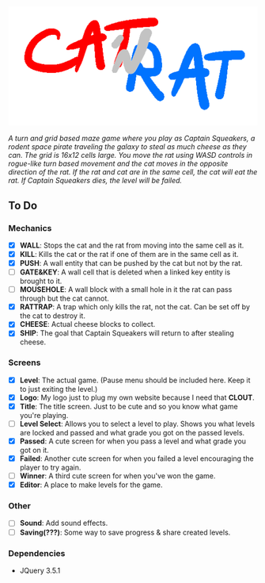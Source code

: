 <div align="center">
  <img src="https://github.com/ZaidMade/CatRat/raw/master/logo.gif" alt="CatRat" title="CatRat">
</div>

*A turn and grid based maze game where you play as Captain Squeakers, a rodent space pirate traveling the galaxy to steal as much cheese as they can. The grid is 16x12 cells large. You move the rat using WASD controls in rogue-like turn based movement and the cat moves in the opposite direction of the rat. If the rat and cat are in the same cell, the cat will eat the rat. If Captain Squeakers dies, the level will be failed.*

## To Do
### Mechanics
* [X] __WALL__: Stops the cat and the rat from moving into the same cell as it.
* [X] __KILL__: Kills the cat or the rat if one of them are in the same cell as it.
* [X] __PUSH__: A wall entity that can be pushed by the cat but not by the rat.
* [ ] __GATE&KEY__: A wall cell that is deleted when a linked key entity is brought to it.
* [ ] __MOUSEHOLE__: A wall block with a small hole in it the rat can pass through but the cat cannot.
* [X] __RATTRAP__: A trap which only kills the rat, not the cat. Can be set off by the cat to destroy it.
* [X] __CHEESE__: Actual cheese blocks to collect.
* [X] __SHIP__: The goal that Captain Squeakers will return to after stealing cheese.

### Screens
* [X] __Level__: The actual game. (Pause menu should be included here. Keep it to just exiting the level.)
* [X] __Logo__: My logo just to plug my own website because I need that __CLOUT__.
* [X] __Title__: The title screen. Just to be cute and so you know what game you're playing.
* [ ] __Level Select__: Allows you to select a level to play. Shows you what levels are locked and passed and what grade you got on the passed levels.
* [X] __Passed__: A cute screen for when you pass a level and what grade you got on it.
* [X] __Failed__: Another cute screen for when you failed a level encouraging the player to try again.
* [ ] __Winner__: A third cute screen for when you've won the game.
* [X] __Editor__: A place to make levels for the game.

### Other
* [ ] __Sound__: Add sound effects.
* [ ] __Saving(???)__: Some way to save progress & share created levels.

### Dependencies
* JQuery 3.5.1
